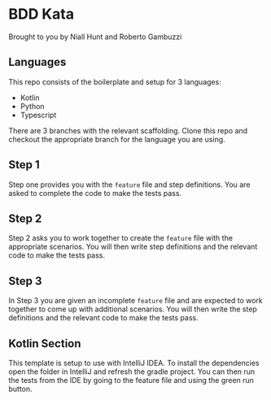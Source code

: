 # BDD Kata

Brought to you by Niall Hunt and Roberto Gambuzzi

## Languages

This repo consists of the boilerplate and setup for 3 languages:

* Kotlin
* Python
* Typescript

There are 3 branches with the relevant scaffolding. Clone this repo and checkout the appropriate branch for the language you are using.

## Step 1

Step one provides you with the `feature` file and step definitions. You are asked to complete the code to make the tests pass.

## Step 2

Step 2 asks you to work together to create the `feature` file with the appropriate scenarios. You will then write step definitions and the relevant code to make the tests pass.

## Step 3

In Step 3 you are given an incomplete `feature` file and are expected to work together to come up with additional scenarios. You will then write the step definitions and the relevant code to make the tests pass.

## Kotlin Section

This template is setup to use with IntelliJ IDEA. To install the dependencies open the folder in IntelliJ and refresh the gradle project. You can then run the tests from the IDE by going to the feature file and using the green run button.
